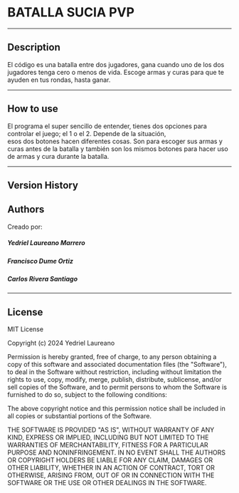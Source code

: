 # BATALLA SUCIA PVP
***
## Description
El código es una batalla entre dos jugadores, gana cuando uno de los dos jugadores tenga cero o menos de vida. Escoge armas y curas para que te ayuden en tus rondas, hasta ganar.   
***
## How to use 
El programa el super sencillo de entender, tienes dos opciones para controlar el juego; el 1 o el 2. Depende de la situación,  
esos dos botones hacen diferentes cosas. Son para escoger sus armas y curas antes de la batalla y también son los mismos botones para hacer uso de armas y cura durante la batalla. 
***
## Version History

## Authors
Creado por: 
##### Yedriel Laureano Marrero
##### Francisco Dume Ortiz
##### Carlos Rivera Santiago
***
## License 
MIT License

Copyright (c) 2024 Yedriel Laureano 

Permission is hereby granted, free of charge, to any person obtaining a copy
of this software and associated documentation files (the "Software"), to deal
in the Software without restriction, including without limitation the rights
to use, copy, modify, merge, publish, distribute, sublicense, and/or sell
copies of the Software, and to permit persons to whom the Software is
furnished to do so, subject to the following conditions:

The above copyright notice and this permission notice shall be included in all
copies or substantial portions of the Software.

THE SOFTWARE IS PROVIDED "AS IS", WITHOUT WARRANTY OF ANY KIND, EXPRESS OR
IMPLIED, INCLUDING BUT NOT LIMITED TO THE WARRANTIES OF MERCHANTABILITY,
FITNESS FOR A PARTICULAR PURPOSE AND NONINFRINGEMENT. IN NO EVENT SHALL THE
AUTHORS OR COPYRIGHT HOLDERS BE LIABLE FOR ANY CLAIM, DAMAGES OR OTHER
LIABILITY, WHETHER IN AN ACTION OF CONTRACT, TORT OR OTHERWISE, ARISING FROM,
OUT OF OR IN CONNECTION WITH THE SOFTWARE OR THE USE OR OTHER DEALINGS IN THE
SOFTWARE.
